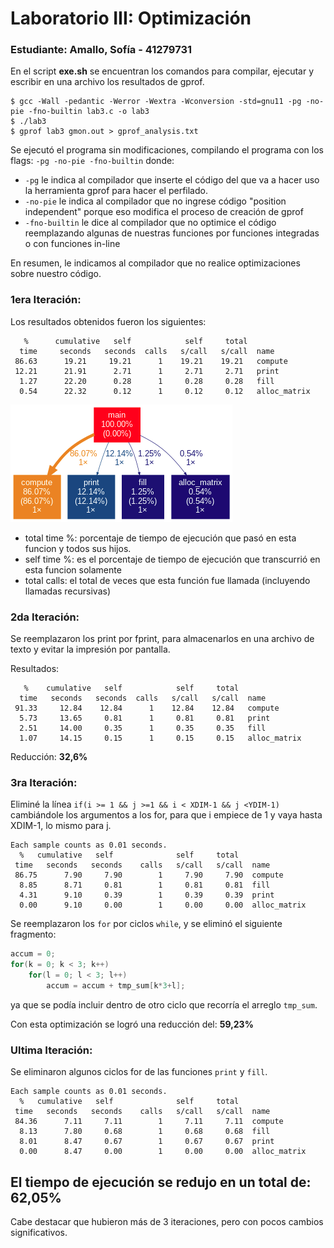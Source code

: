 # Laboratorio III: Optimización
### Estudiante:   Amallo, Sofía - 41279731

En el script **exe.sh** se encuentran los comandos para compilar, ejecutar y escribir en una archivo los resultados de gprof.
```
$ gcc -Wall -pedantic -Werror -Wextra -Wconversion -std=gnu11 -pg -no-pie -fno-builtin lab3.c -o lab3
$ ./lab3
$ gprof lab3 gmon.out > gprof_analysis.txt
```

Se ejecutó el programa sin modificaciones, compilando el programa con los flags: 
`-pg -no-pie -fno-builtin` donde:
- `-pg` le indica al compilador que inserte el código del que va a hacer uso la herramienta gprof para hacer el perfilado.
- `-no-pie` le indica al compilador que no ingrese código "position independent" porque eso modifica el proceso de creación de gprof
- `-fno-builtin` le dice al compilador que no optimice el código reemplazando algunas de nuestras funciones por funciones integradas o con funciones in-line

En resumen, le indicamos al compilador que no realice optimizaciones sobre nuestro código.
### 1era Iteración:
Los resultados obtenidos fueron los siguientes:
```
   %      cumulative   self            self     total           
  time     seconds   seconds  calls   s/call   s/call  name    
 86.63      19.21     19.21      1    19.21    19.21   compute
 12.21      21.91      2.71      1     2.71     2.71   print
  1.27      22.20      0.28      1     0.28     0.28   fill
  0.54      22.32      0.12      1     0.12     0.12   alloc_matrix
```

![](2022-04-17-17-01-49.png#center)

- total time %:  porcentaje de tiempo de ejecución que pasó en esta funcion y todos sus hijos.
- self time %: es el porcentaje de tiempo de ejecución que transcurrió en esta funcion solamente
- total calls: el total de veces que esta función fue llamada (incluyendo llamadas recursivas)

### 2da Iteración:

Se reemplazaron los print por fprint, para almacenarlos en una archivo de texto y evitar la impresión por pantalla.

Resultados: 
```
   %    cumulative   self            self     total           
  time   seconds   seconds  calls   s/call   s/call  name    
 91.33     12.84    12.84      1    12.84    12.84   compute
  5.73     13.65     0.81      1     0.81     0.81   print
  2.51     14.00     0.35      1     0.35     0.35   fill
  1.07     14.15     0.15      1     0.15     0.15   alloc_matrix
```

Reducción: **32,6%**

### 3ra Iteración:
Eliminé la línea `if(i >= 1 && j >=1 && i < XDIM-1 && j <YDIM-1)` cambiándole los argumentos a los for, para que i empiece de 1 y vaya hasta XDIM-1, lo mismo para j.

```
Each sample counts as 0.01 seconds.
  %   cumulative   self              self     total           
 time   seconds   seconds    calls   s/call   s/call  name    
 86.75      7.90     7.90        1     7.90     7.90  compute
  8.85      8.71     0.81        1     0.81     0.81  fill
  4.31      9.10     0.39        1     0.39     0.39  print
  0.00      9.10     0.00        1     0.00     0.00  alloc_matrix
```

Se reemplazaron los `for` por ciclos `while`, y se eliminó el siguiente fragmento:
```c
accum = 0;
for(k = 0; k < 3; k++)
    for(l = 0; l < 3; l++)
        accum = accum + tmp_sum[k*3+l]; 
```
ya que se podía incluir dentro de otro ciclo que recorría el arreglo `tmp_sum`.

Con esta optimización se logró una reducción del: **59,23%** 

### Ultima Iteración:
Se eliminaron algunos ciclos for de las funciones `print` y `fill`.
```
Each sample counts as 0.01 seconds.
  %   cumulative   self              self     total           
 time   seconds   seconds    calls   s/call   s/call  name    
 84.36      7.11     7.11        1     7.11     7.11  compute
  8.13      7.80     0.68        1     0.68     0.68  fill
  8.01      8.47     0.67        1     0.67     0.67  print
  0.00      8.47     0.00        1     0.00     0.00  alloc_matrix
```
## El tiempo de ejecución se redujo en un total de: 62,05%

Cabe destacar que hubieron más de 3 iteraciones, pero con pocos cambios significativos. 

